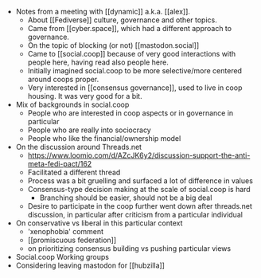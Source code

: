 - Notes from a meeting with [[dynamic]] a.k.a. [[alex]].
    - About [[Fediverse]] culture, governance and other topics.
    - Came from [[cyber.space]], which had a different approach to governance.
    - On the topic of blocking (or not) [[mastodon.social]]
    - Came to [[social.coop]] because of very good interactions with people here, having read also people here.
    - Initially imagined social.coop to be more selective/more centered around coops proper.
    - Very interested in [[consensus governance]], used to live in coop housing. It was very good for a bit.
- Mix of backgrounds in social.coop
    - People who are interested in coop aspects or in governance in particular
    - People who are really into sociocracy
    - People who like the financial/ownership model
- On the discussion around Threads.net
    - https://www.loomio.com/d/AZcJK6y2/discussion-support-the-anti-meta-fedi-pact/162
    - Facilitated a different thread
    - Process was a bit gruelling and surfaced a lot of difference in values
    - Consensus-type decision making at the scale of social.coop is hard
        - Branching should be easier, should not be a big deal
    - Desire to participate in the coop further went down after threads.net discussion, in particular after criticism from a particular individual
- On conservative vs liberal in this particular context
    - 'xenophobia' comment
    - [[promiscuous federation]]
    - on prioritizing consensus building vs pushing particular views
- Social.coop Working groups
- Considering leaving mastodon for [[hubzilla]]